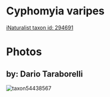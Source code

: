 
Cyphomyia varipes
=================
  
[iNaturalist taxon id: 294691](https://www.inaturalist.org/taxa/294691)
# Photos

## by: Dario Taraborelli
  
![taxon54438567](https://inaturalist-open-data.s3.amazonaws.com/photos/58790779/medium.jpg)
